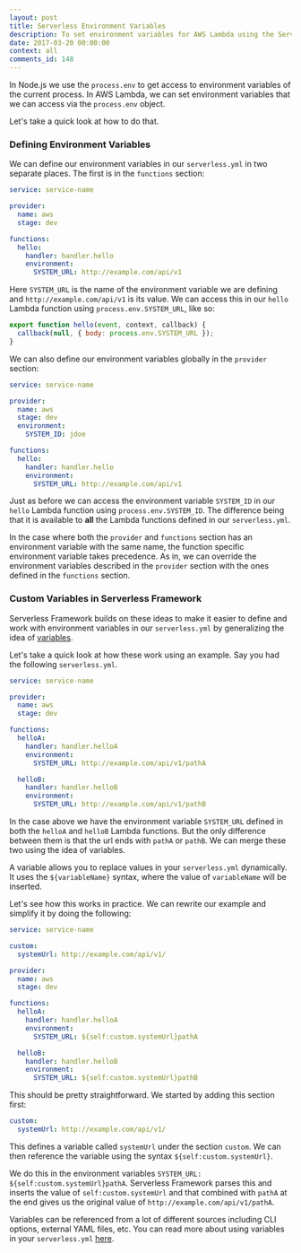 ```yaml
---
layout: post
title: Serverless Environment Variables
description: To set environment variables for AWS Lambda using the Serverless Framework we need to use the "environment:" option in the serverless.yml. Serverless Framework also allows you to further configure them using custom variables.
date: 2017-03-20 00:00:00
context: all
comments_id: 148
---
```


In Node.js we use the `process.env` to get access to environment variables of the current process. In AWS Lambda, we can set environment variables that we can access via the `process.env` object.

Let's take a quick look at how to do that.


### Defining Environment Variables

We can define our environment variables in our `serverless.yml` in two separate places. The first is in the `functions` section:

``` yml
service: service-name

provider:
  name: aws
  stage: dev

functions:
  hello:
    handler: handler.hello
    environment:
      SYSTEM_URL: http://example.com/api/v1
```

Here `SYSTEM_URL` is the name of the environment variable we are defining and `http://example.com/api/v1` is its value. We can access this in our `hello` Lambda function using `process.env.SYSTEM_URL`, like so:

``` javascript
export function hello(event, context, callback) {
  callback(null, { body: process.env.SYSTEM_URL });
}
```

We can also define our environment variables globally in the `provider` section:

``` yml
service: service-name

provider:
  name: aws
  stage: dev
  environment:
    SYSTEM_ID: jdoe

functions:
  hello:
    handler: handler.hello
    environment:
      SYSTEM_URL: http://example.com/api/v1
```

Just as before we can access the environment variable `SYSTEM_ID` in our `hello` Lambda function using `process.env.SYSTEM_ID`. The difference being that it is available to **all** the Lambda functions defined in our `serverless.yml`.

In the case where both the `provider` and `functions` section has an environment variable with the same name, the function specific environment variable takes precedence. As in, we can override the environment variables described in the `provider` section with the ones defined in the `functions` section.


### Custom Variables in Serverless Framework

Serverless Framework builds on these ideas to make it easier to define and work with environment variables in our `serverless.yml` by generalizing the idea of [variables](https://serverless.com/framework/docs/providers/aws/guide/variables/).

Let's take a quick look at how these work using an example. Say you had the following `serverless.yml`.

``` yml
service: service-name

provider:
  name: aws
  stage: dev

functions:
  helloA:
    handler: handler.helloA
    environment:
      SYSTEM_URL: http://example.com/api/v1/pathA

  helloB:
    handler: handler.helloB
    environment:
      SYSTEM_URL: http://example.com/api/v1/pathB
```

In the case above we have the environment variable `SYSTEM_URL` defined in both the `helloA` and `helloB` Lambda functions. But the only difference between them is that the url ends with `pathA` or `pathB`. We can merge these two using the idea of variables.

A variable allows you to replace values in your `serverless.yml` dynamically. It uses the `${variableName}` syntax, where the value of `variableName` will be inserted.

Let's see how this works in practice. We can rewrite our example and simplify it by doing the following:

``` yml
service: service-name

custom:
  systemUrl: http://example.com/api/v1/

provider:
  name: aws
  stage: dev

functions:
  helloA:
    handler: handler.helloA
    environment:
      SYSTEM_URL: ${self:custom.systemUrl}pathA

  helloB:
    handler: handler.helloB
    environment:
      SYSTEM_URL: ${self:custom.systemUrl}pathB
```

This should be pretty straightforward. We started by adding this section first:


``` yml
custom:
  systemUrl: http://example.com/api/v1/
```

This defines a variable called `systemUrl` under the section `custom`. We can then reference the variable using the syntax `${self:custom.systemUrl}`.

We do this in the environment variables `SYSTEM_URL: ${self:custom.systemUrl}pathA`. Serverless Framework parses this and inserts the value of `self:custom.systemUrl` and that combined with `pathA` at the end gives us the original value of `http://example.com/api/v1/pathA`.

Variables can be referenced from a lot of different sources including CLI options, external YAML files, etc. You can read more about using variables in your `serverless.yml` [here](https://serverless.com/framework/docs/providers/aws/guide/variables/).
